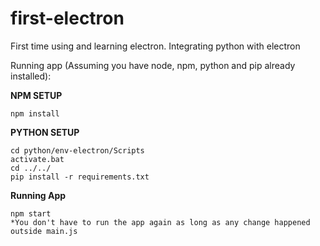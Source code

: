 # first-electron
First time using and learning electron. Integrating python with electron

Running app (Assuming you have node, npm, python and pip already installed):

__NPM SETUP__
```
npm install
```

__PYTHON SETUP__
```
cd python/env-electron/Scripts
activate.bat
cd ../../
pip install -r requirements.txt
```

__Running App__
```
npm start
*You don't have to run the app again as long as any change happened outside main.js
```